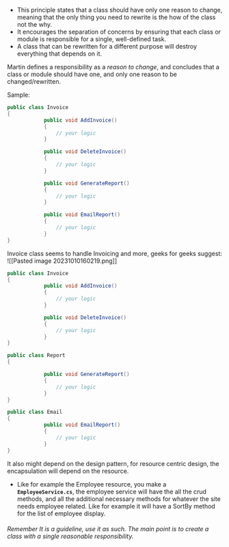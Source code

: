 - This principle states that a class should have only one reason to change, meaning that the only thing you need to rewrite is the how of the class not the why.
- It encourages the separation of concerns by ensuring that each class or module is responsible for a single, well-defined task.
- A class that can be rewritten for a different purpose will destroy everything that depends on it.

Martin defines a responsibility as a _reason to change_, and concludes that a class or module should have one, and only one reason to be changed/rewritten. 

Sample:
```c#
public class Invoice
{
            public void AddInvoice()
            { 
                // your logic
            }

            public void DeleteInvoice()
            { 
                // your logic
            }

            public void GenerateReport()
            { 
                // your logic
            }

            public void EmailReport()
            { 
                // your logic
            }
}
```
Invoice class seems to handle Invoicing and more, geeks for geeks suggest:
![[Pasted image 20231010160219.png]]

```c#
public class Invoice
{
            public void AddInvoice()
            {
                // your logic
            }

            public void DeleteInvoice()
            {
                // your logic
            }
}

public class Report
{

            public void GenerateReport()
            {
                // your logic
            }
}

public class Email
{
            public void EmailReport()
            {
                // your logic
            }
}
```

It also might depend on the design pattern, for resource centric design, the encapsulation will depend on the resource.
- Like for example the Employee resource, you make a **`EmployeeService.cs`**, the employee service will have the all the crud methods, and all the additional necessary methods for whatever the site needs employee related. Like for example it will have a SortBy method for the list of employee display.
###### Remember It is a guideline, use it as such. The main point is to create a class with a single reasonable responsibility.